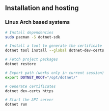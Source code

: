 ## Installation and hosting 
### Linux Arch based systems 
```bash
# Install dependencies
sudo pacman -S dotnet-sdk

# Install a tool to generate the certificate
dotnet tool install --global dotnet-dev-certs

# Fetch project packages
dotnet restore

# Export path (works only in current session)
export DOTNET_ROOT="/opt/dotnet/"

# Generate certificates
dotnet dev-certs https

# Start the API server
dotnet run
```

